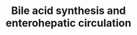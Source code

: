 ---
annotations:
- id: PW:0000039
  parent: classic metabolic pathway
  type: Pathway Ontology
  value: bile acid biosynthetic pathway
- id: CL:0000584
  parent: native cell
  type: Cell Type Ontology
  value: enterocyte
- id: CL:0000182
  parent: native cell
  type: Cell Type Ontology
  value: hepatocyte
authors:
- VioletH
- DeSl
- Egonw
- Khanspers
- Eweitz
citedin: ''
communities:
- ONTOX
description: 'Bile Acid Synthesis and Enterohepathic Circulation.  In hepatocytes,
  cholesterol is acquired through de novo synthesis as well as receptor-mediated endocytosis
  of cholesterol-rich lipoproteins. Cholesterol is eliminated through bile acid synthesis
  and secretion. The first (and rate-limiting) step in cholesterol conversion  to
  bile acids is catalyzed by CYP7A1. Bile acids are then secreted into the bile via
  ABCB11 and released into the small intestine. The majority of bile acids are re-absorbed
  into the enterocytes via ASBT and transported back to the liver via portal circulation
  via NTCP.  In the hepatocyte, bile acids activate FXR, which inhibits CYP7A1. In
  the small intestine, bile acids also activate FXR to induce FGF15, which subsequently
  binds and activates FGFR4, leading to inhibition of CYP7A1, partially via ERK signaling.
  Based on figure 1 in [Wang et al](https://www.ncbi.nlm.nih.gov/pubmed/29653253).   '
last-edited: 2025-03-11
ndex: e7aa8b52-8b6a-11eb-9e72-0ac135e8bacf
organisms:
- Homo sapiens
redirect_from:
- /index.php/Pathway:WP4389
- /instance/WP4389
- /instance/WP4389_r137930
revision: r137930
schema-jsonld:
- '@context': https://schema.org/
  '@id': https://wikipathways.github.io/pathways/WP4389.html
  '@type': Dataset
  creator:
    '@type': Organization
    name: WikiPathways
  description: 'Bile Acid Synthesis and Enterohepathic Circulation.  In hepatocytes,
    cholesterol is acquired through de novo synthesis as well as receptor-mediated
    endocytosis of cholesterol-rich lipoproteins. Cholesterol is eliminated through
    bile acid synthesis and secretion. The first (and rate-limiting) step in cholesterol
    conversion  to bile acids is catalyzed by CYP7A1. Bile acids are then secreted
    into the bile via ABCB11 and released into the small intestine. The majority of
    bile acids are re-absorbed into the enterocytes via ASBT and transported back
    to the liver via portal circulation via NTCP.  In the hepatocyte, bile acids activate
    FXR, which inhibits CYP7A1. In the small intestine, bile acids also activate FXR
    to induce FGF15, which subsequently binds and activates FGFR4, leading to inhibition
    of CYP7A1, partially via ERK signaling. Based on figure 1 in [Wang et al](https://www.ncbi.nlm.nih.gov/pubmed/29653253).   '
  keywords:
  - ABCB11
  - ABCG5
  - ABCG8
  - ASBT
  - Bile Acid
  - Bile acid
  - CYP7A1
  - Cholesterol
  - FGF19
  - FGFR4
  - FXR1
  - LDL
  - LDL cholesterol
  - LDLR
  - MAPK1
  - MAPK3
  - NTCP
  license: CC0
  name: 'Bile acid synthesis and enterohepatic circulation '
seo: CreativeWork
title: 'Bile acid synthesis and enterohepatic circulation '
wpid: WP4389
---